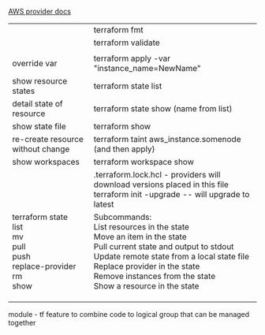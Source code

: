 
<a href = 'https://registry.terraform.io/providers/hashicorp/aws/latest/docs'> AWS provider docs </a>
<table>
<tr> <td>  </td>  <td>terraform fmt </td> </tr>
<tr> <td>  </td>  <td>terraform validate </td> </tr>
<tr> <td> </td>   <td> </td>  </tr>
<tr> <td> override var </td>  <td>terraform apply -var "instance_name=NewName" </td> </tr>
<tr> <td>show resource states</td>  <td>terraform state list </td> </tr>
<tr> <td>detail state of resource </td>  <td>terraform state show (name from list) </td> </tr>
 <tr> <td>show state file </td>   <td>terraform show </td>  </tr>
<tr> <td>re-create resource without change </td>  <td> terraform taint aws_instance.somenode (and then apply) </td> </tr>
<tr> <td>show workspaces  </td>  <td>  terraform workspace show </td> </tr>
<tr> <td>  </td>  <td>.terraform.lock.hcl  - providers will download versions placed in this file <br> terraform init -upgrade -- will upgrade to latest </td> </tr>
<tr> <td>terraform state  <br> list<br>mv<br>pull<br>push<br>replace-provider<br>rm<br>show<br></td>  <td>Subcommands:
  <br>                 List resources in the state
  <br>                    Move an item in the state
  <br>                  Pull current state and output to stdout
  <br>                  Update remote state from a local state file
  <br>      Replace provider in the state
  <br>                    Remove instances from the state
  <br>                  Show a resource in the state </td> </tr>
<tr> <td>  </td>  <td> </td> </tr>
<tr> <td>  </td>  <td> </td> </tr>
<tr> <td>  </td>  <td> </td> </tr>
 
  
 </table>





module - tf feature to combine code to logical group that can be managed together
